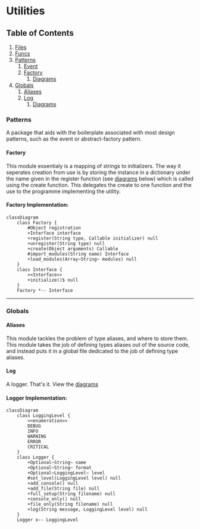 # Utilities

## Table of Contents

1. [Files](/docs/en-UK/files/README.md)
2. [Funcs](/docs/en-UK/funcs/README.md)
3. [Patterns](#patterns)
    1. [Event](/docs/en-UK/patterns/event/README.md)
    2. [Factory](#factory)
        1. [Diagrams](#factory-implementation)
4. [Globals](#globals)
    1. [Aliases](#aliases)
    2. [Log](#log)
        1. [Diagrams](#logger-implementation)

### Patterns

A package that aids with the boilerplate associated with most design patterns, such as the event or abstract-factory pattern.

#### __Factory__

This module essentialy is a mapping of strings to initializers. The way it seperates creation from use is by storing the instance in a dictionary under the name given in the register function (see [diagrams](#diagrams) below) which is called using the create function. This delegates the create to one function and the use to the programme implementing the utility.

#### Factory Implementation:

```mermaid
classDiagram
    class Factory {
        #Object registration
        +Interface interface
        +register(String type, Callable initializer) null
        +unregister(String type) null
        +create(Object arguments) Callable
        #import_modules(String name) Interface
        +load_modules(Array~String~ modules) null
    }
    class Interface {
        <<Interface>>
        +initialize()$ null
    }
    Factory *-- Interface
```

---

### Globals

#### __Aliases__

This module tackles the problem of type aliases, and where to store them. This module takes the job of defining types aliases out of the source code, and instead puts it in a global file dedicated to the job of defining type aliases.

#### __Log__

A logger. That's it. View the [diagrams](#logger-implementation)

#### Logger Implementation:

```mermaid
classDiagram
    class LoggingLevel {
        <<enumeration>>
        DEBUG
        INFO
        WARNING
        ERROR
        CRITICAL
    }
    class Logger {
        +Optional~String~ name
        +Optional~String~ format
        +Optional~LoggingLevel~ level
        #set_level(LoggingLevel level) null
        +add_console() null
        +add_file(String file) null
        +full_setup(String filename) null
        +console_only() null
        +file_only(String filename) null
        +log(String message, LoggingLevel level) null
    }
    Logger o-- LoggingLevel
```